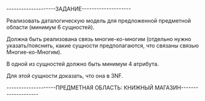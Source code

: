 --------------------ЗАДАНИЕ--------------------

Реализовать даталогическую модель для предложенной предметной области (минимум 6 сущностей). 

Должна быть реализована связь многие-ко-многим (отдельно нужно указать/пояснить, какие сущности предполагаются, что связаны связью Многие-ко-Многим).

В одной из сущностей должно быть минимум 4 атрибута.

Для этой сущности доказать, что она в 3NF.

--------------------ПРЕДМЕТНАЯ ОБЛАСТЬ: КНИЖНЫЙ МАГАЗИН--------------------
